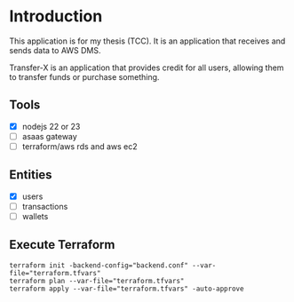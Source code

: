 # Introduction
<p>This application is for my thesis (TCC). It is an application that receives and sends data to AWS DMS.
</p>

<p>
Transfer-X is an application that provides credit for all users, allowing them to transfer funds or purchase something.
</p>

## Tools
- [x] nodejs 22 or 23
- [ ] asaas gateway
- [ ] terraform/aws rds and aws ec2

## Entities

- [x] users
- [ ] transactions
- [ ] wallets

## Execute Terraform
```
terraform init -backend-config="backend.conf" --var-file="terraform.tfvars"
terraform plan --var-file="terraform.tfvars"
terraform apply --var-file="terraform.tfvars" -auto-approve
```